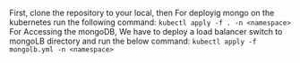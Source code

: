 First, clone the repository to your local, then
For deployig mongo on the kubernetes run the following command:
` kubectl apply -f . -n <namespace> `
For Accessing the mongoDB, We have to deploy a load balancer switch to mongoLB directory and run the below command:
` kubectl apply -f mongolb.yml -n <namespace> `

